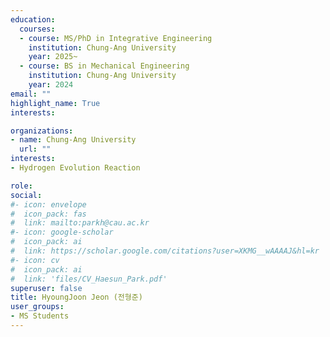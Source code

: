 ```yaml
---
education:
  courses:
  - course: MS/PhD in Integrative Engineering
    institution: Chung-Ang University
    year: 2025~  
  - course: BS in Mechanical Engineering
    institution: Chung-Ang University
    year: 2024
email: ""
highlight_name: True
interests:

organizations:
- name: Chung-Ang University
  url: ""
interests:
- Hydrogen Evolution Reaction

role: 
social:
#- icon: envelope
#  icon_pack: fas
#  link: mailto:parkh@cau.ac.kr
#- icon: google-scholar
#  icon_pack: ai
#  link: https://scholar.google.com/citations?user=XKMG__wAAAAJ&hl=kr
#- icon: cv
#  icon_pack: ai
#  link: 'files/CV_Haesun_Park.pdf'
superuser: false
title: HyoungJoon Jeon (전형준)
user_groups:
- MS Students
---
```



